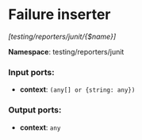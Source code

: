 # Failure inserter

_[testing/reporters/junit/{$name}]_

__Namespace__: testing/reporters/junit

### Input ports:

* __context__: ` (any[] or {string: any}) `

### Output ports:

* __context__: ` any `

